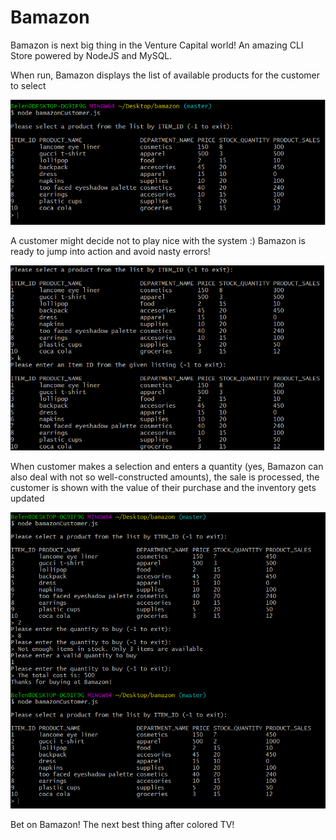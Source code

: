 # Bamazon

Bamazon is next big thing in the Venture Capital world! An amazing CLI Store powered by NodeJS and MySQL.

When run, Bamazon displays the list of available products for the customer to select

![Image of Bamazon running](https://raw.githubusercontent.com/Belen1996/bamazon/master/screenshots/listing-products.png)

A customer might decide not to play nice with the system :) Bamazon is ready to jump into action and avoid nasty errors!

![Image of Bamazon avoiding errors](https://raw.githubusercontent.com/Belen1996/bamazon/master/screenshots/invalid-product-selected.png)

When customer makes a selection and enters a quantity (yes, Bamazon can also deal with not so well-constructed amounts), the sale is processed, the customer is shown with the value of their purchase and the inventory gets updated

![Image of Bamazon selling stuff](https://raw.githubusercontent.com/Belen1996/bamazon/master/screenshots/successful-sale.png)

Bet on Bamazon! The next best thing after colored TV!